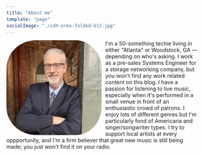 ```yaml
---
title: "About me"
template: "page"
socialImage: "./cdh-arms-folded-512.jpg"
---
```

<p><img src="cdh-arms-folded-512.jpg" align="left" style="float:left;padding:0 10px 0 0; border-radius: 30%;" width="250px"/>
I'm a 50-something techie living in either "Atlanta" or Woodstock, GA &mdash; depending on who's asking. I work as a pre-sales Systems Engineer for a storage networking company, but you won't find any work related content on this blog. I have a passion for listening to live music, especially when it's performed in a small venue in front of an enthusiastic crowd of patrons. I enjoy lots of different genres but I'm particularly fond of Americana and singer/songwriter types. I try to support local artists at every oppportunity, and I'm a firm believer that great new music is still being made; you just won't find it on your radio.</p> 


